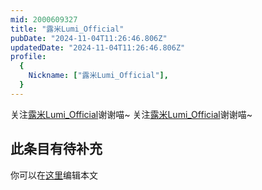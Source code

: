 ```yaml
---
mid: 2000609327
title: "露米Lumi_Official"
pubDate: "2024-11-04T11:26:46.806Z"
updatedDate: "2024-11-04T11:26:46.806Z"
profile:
  {
    Nickname: ["露米Lumi_Official"],
  }
---
```


关注[露米Lumi_Official](https://space.bilibili.com/2000609327)谢谢喵~ 关注[露米Lumi_Official](https://space.bilibili.com/2000609327)谢谢喵~

## 此条目有待补充
你可以在[这里](https://github.com/Yuhanawa/VTuber.ICU-Content/edit/master/v/露米Lumi_Official/index.md)编辑本文
